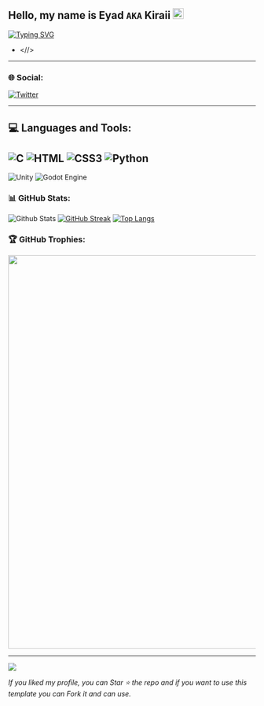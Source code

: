 ## Hello, my name is Eyad `AKA` Kiraii <img src="https://github.com/darshanr27/darshanr27/blob/master/Assets/Hi.gif" width="22px">
[![Typing SVG](https://readme-typing-svg.herokuapp.com?font=VT323&color=%235DD090&size=30&duration=3000&center=true&lines=there+is+nothing+here+%E2%9C%A8;Check+out+dev.kiraiii.repl.co)](https://dev.kiraiii.repl.co)
- <//>
---
### 🌐 Social:
[![Twitter](https://img.shields.io/badge/Twitter-%231DA1F2.svg?style=for-the-badge&logo=Twitter&logoColor=white)](https://twitter.com/kiraii_i) 

---
## 💻 Languages and Tools:
![C](https://img.shields.io/badge/c-%2300599C.svg?style=for-the-badge&logo=c&logoColor=white) ![HTML](https://img.shields.io/badge/HTML5-E34F26?style=for-the-badge&logo=html5&logoColor=white) ![CSS3](https://img.shields.io/badge/css3-%231572B6.svg?style=for-the-badge&logo=css3&logoColor=white) ![Python](https://img.shields.io/badge/python-3670A0?style=for-the-badge&logo=python&logoColor=ffdd54)
---
![Unity](https://img.shields.io/badge/unity-%23000000.svg?style=for-the-badge&logo=unity&logoColor=white) ![Godot Engine](https://img.shields.io/badge/GODOT-%23FFFFFF.svg?style=for-the-badge&logo=godot-engine)

### 📊 GitHub Stats:
![Github Stats](https://github-readme-stats.vercel.app/api?username=Kiraii-i&theme=noctis_minimus&show_icons=true&count_private=true)
[![GitHub Streak](https://streak-stats.demolab.com/?user=kiraii-i&theme=noctis_minimus)](https://git.io/streak-stats)
[![Top Langs](https://github-readme-stats.vercel.app/api/top-langs/?username=kiraii-i&layout=compact&theme=noctis_minimus)](https://github.com/anuraghazra/github-readme-stats)
### 🏆 GitHub Trophies:
<a href="https://github.com/ryo-ma/github-profile-trophy">
<img width=800 src="https://github-profile-trophy.vercel.app/?username=ryo-ma&column=8&theme=darkhub&no-frame=true&no-bg=true"/>
</a>

---
 [![](https://visitcount.itsvg.in/api?id=kiraii-i&icon=2&color=12)](https://visitcount.itsvg.in)
   
  *If you liked my profile, you can Star ⭐ the repo and if you want to use this template you can Fork it and can use.*
